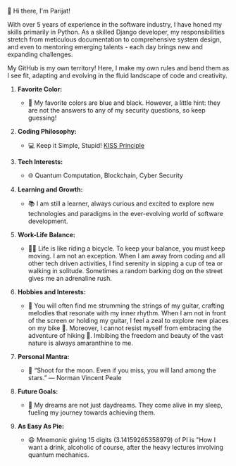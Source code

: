 👋 Hi there, I'm Parijat!

With over 5 years of experience in the software industry, I have honed my skills primarily in Python. As a skilled Django developer, my responsibilities stretch from meticulous documentation to comprehensive system design, and even to mentoring emerging talents - each day brings new and expanding challenges.

My GitHub is my own territory! Here, I make my own rules and bend them as I see fit, adapting and evolving in the fluid landscape of code and creativity.

1. **Favorite Color:**
   - 🎨 My favorite colors are blue and black. However, a little hint: they are not the answers to any of my security questions, so keep guessing!

2. **Coding Philosophy:**
   - 💻 Keep it Simple, Stupid! [KISS Principle](https://en.wikipedia.org/wiki/KISS_principle)

3. **Tech Interests:**
   - 🌐 Quantum Computation, Blockchain, Cyber Security

4. **Learning and Growth:**
   - 📚 I am still a learner, always curious and excited to explore new technologies and paradigms in the ever-evolving world of software development.

5. **Work-Life Balance:**
   - 🧘‍♂️ Life is like riding a bicycle. To keep your balance, you must keep moving. I am not an exception. When I am away from coding and all other tech driven activities, I find serenity in sipping a cup of tea or walking in solitude. Sometimes a random barking dog on the street gives me an adrenaline rush.

6. **Hobbies and Interests:**
   - 🎸 You will often find me strumming the strings of my guitar, crafting melodies that resonate with my inner rhythm. When I am not in front of the screen or holding my guitar, I feel a zeal to explore new places on my bike 🚴. Moreover, I cannot resist myself from embracing the adventure of hiking 🥾. Imbibing the freedom and beauty of the vast nature is always amaranthine to me.

7. **Personal Mantra:**
   - 🌟 “Shoot for the moon. Even if you miss, you will land among the stars.” ― Norman Vincent Peale

8. **Future Goals:**
   - 🚀 My dreams are not just daydreams. They come alive in my sleep, fueling my journey towards achieving them.

9. **As Easy As Pie:**
    - 😄 Mnemonic giving 15 digits (3.14159265358979) of PI is "How I want a drink, alcoholic of course, after the heavy lectures involving quantum mechanics.
    
